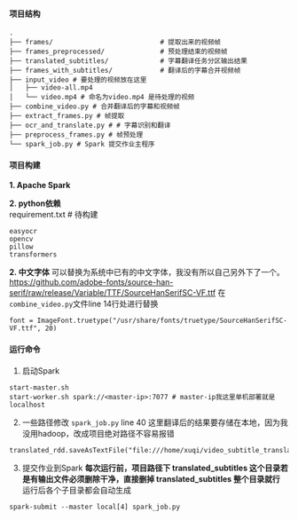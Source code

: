 #### 项目结构

```
.
├── frames/                           # 提取出来的视频帧
├── frames_preprocessed/              # 预处理结束的视频帧
├── translated_subtitles/             # 字幕翻译任务分区输出结果
├── frames_with_subtitles/            # 翻译后的字幕合并视频帧
├── input_video # 要处理的视频放在这里
│   ├── video-all.mp4
│   └── video.mp4 # 命名为video.mp4 是待处理的视频
├── combine_video.py # 合并翻译后的字幕和视频帧
├── extract_frames.py # 帧提取
├── ocr_and_translate.py # # 字幕识别和翻译
├── preprocess_frames.py # 帧预处理
└── spark_job.py # Spark 提交作业主程序
```

#### 项目构建
**1. Apache Spark**  

**2. python依赖**  
requirement.txt # 待构建
```
easyocr
opencv
pillow
transformers
```

**2. 中文字体**
可以替换为系统中已有的中文字体，我没有所以自己另外下了一个。
https://github.com/adobe-fonts/source-han-serif/raw/release/Variable/TTF/SourceHanSerifSC-VF.ttf
在`combine_video.py`文件line 14行处进行替换
```
font = ImageFont.truetype("/usr/share/fonts/truetype/SourceHanSerifSC-VF.ttf", 20)
```

#### 运行命令
1. 启动Spark
```
start-master.sh
start-worker.sh spark://<master-ip>:7077 # master-ip我这里单机部署就是localhost
```
2. 一些路径修改
`spark_job.py` line 40 这里翻译后的结果要存储在本地，因为我没用hadoop，改成项目绝对路径不容易报错
```
translated_rdd.saveAsTextFile("file:///home/xuqi/video_subtitle_translation/translated_subtitles")
```
3. 提交作业到Spark
**每次运行前，项目路径下 translated_subtitles 这个目录若是有输出文件必须删除干净，直接删掉 translated_subtitles 整个目录就行**  
运行后各个子目录都会自动生成
```
spark-submit --master local[4] spark_job.py
```


